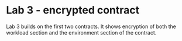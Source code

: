 # Lab 3 - encrypted contract

Lab 3 builds on the first two contracts.  It shows encryption of both the workload section and the environment section of the contract.
